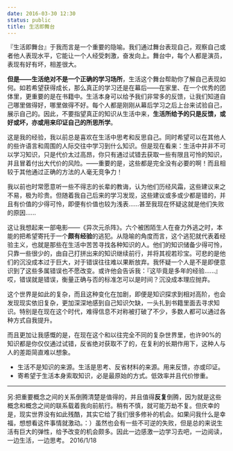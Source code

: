```yaml
---
date: 2016-03-30 12:30
status: public
title: 生活即舞台
---
```


『生活即舞台』于我而言是一个重要的隐喻。我们通过舞台表现自己，观察自己或者他人表现水平，它能让一个人经受刺激，奋发向上。舞台中，每个人都是演员，表现有好有坏，相差很大。

**但是——生活绝对不是一个正确的学习场所**，生活这个舞台帮助你了解自己表现如何。如若希望获得成长，那么真正的学习还是在幕后——在家里、在一个优秀的团体里，更重要的是在书籍中。生活本身可以给予我们非常多的反馈，让我们知道自己哪里做得好，哪里做得不好。每个人都是刚刚从幕后学习之后上台来试验自己，展示自己的。因此，不要指望真正的知识从生活中来，**生活所给予的只是反馈，或好或坏，亦或用来印证自己的所思所学**。

这是我的经验，我以前总是喜欢在生活中思考和反思自己。同时希望可以在其他人的些许语言和周围的人际交往中学习到什么知识。但是现在看来：生活中并非不可以学习知识，只是代价太过高昂，你只有通过试错去获取一些有限且可怜的知识，并且冒着付出大代价的风险。——重要的是，这些都是完全没有必要的啊！而且相较于其他通过正确的方法的人毫无竞争力！

我以前也时常愿意听一些不得志的长辈的教诲，认为他们历经风霜，这些建议来之不易，极为珍贵。但随着我自己后来的学习发现，这些建议或多或少都是错的，并且有价值的少得可怜，即便有价值也较为浅表......甚至我现在怀疑这就是他们失败的原因......

这让我想起来一部电影——《异次元杀阵》。六个被困陌生人在奋力外逃之时，本能的把希望寄托于一个**颇有经验**的逃犯。从隐喻的角度而言，这个逃犯就代表着经验主义，也就是那些在生活中苦苦寻找各种知识的人。他们的知识储备少得可怜，只靠一些很少的，由自己打拼出来的知识继续前行，并将其视若珍宝。可悲的是他们的沉没成本过于巨大，对于错误往往难以果断放弃。我怀疑一个人是不是即便意识到了这些多属错误也不愿改变。或许他会告诉我：『这毕竟是多年的经验......』哎，错误就是错误，衡量正确与否的标准怎可以是时间？沉没成本理应抛弃。

这个世界是如此的复杂，而且这种变化在加剧，即便是知识探求到相对高阶，也会发现现实依旧复杂，更加深深地感到自己知识欠缺，一头扎到书籍里面去寻求知识。特别是在现在这个时代，难得信息不对称被打破了不少，多数人都可以通过各种方式自我提升。
 
而且更加让我感慨的是，在现在这个和以往完全不同的复杂世界里，也许90%的知识都是你仅仅通过试错，反省绝对获取不了的，在复利的长期作用下，这种人与人的差距简直难以想象。

- 生活不是知识的来源。生活是思考、反省材料的来源。用来反馈，亦或印证。
- 寄希望于生活本身索取知识，必是最原始的方式。低效率并且代价惨重。

---

另:把重要概念之间的关系倒腾清楚是值得的，并且值得**反复**倒腾，因为就是这些概念和概念之间的联系载着我向前航行。稍有不慎，就可能万劫不复。但庆幸的是，现实世界没有如此残酷，其实它给了我们很多修补的机会。如果问我什么是幸福，想想看这件事情就激动。：）虽然也会有一些不可逆的失败，但是总的来说生活有巨大的弹性，给予改变的机会颇多。因此一边感激一边学习去吧，一边阅读，一边生活，一边思考。
2016/1/18